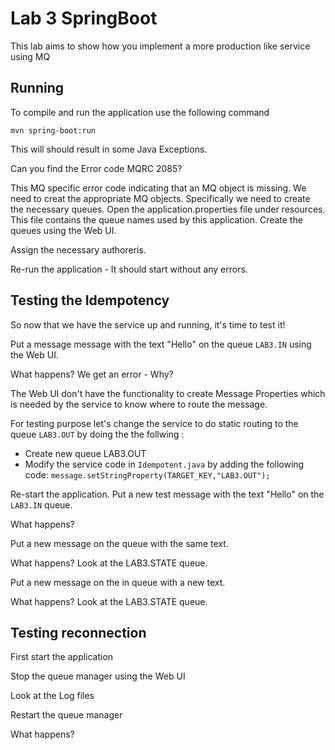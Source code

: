 # Lab 3 SpringBoot

This lab aims to show how you implement a more production like service using MQ

## Running 
To compile and run the application use the following command

``mvn spring-boot:run``

This will should result in some Java Exceptions.

Can you find the Error code MQRC 2085? 

This MQ specific error code indicating that an MQ object is missing.  We need to creat the appropriate MQ objects.
Specifically we need to create the necessary queues.
Open the application.properties file under resources. This file contains the queue names used by this application.
Create the queues using the Web UI.

Assign the necessary authoreris.

Re-run the application - It should start without any errors.

##

## Testing the Idempotency

So now that we have the service up and running, it's time to test it! 

Put a message message with the text "Hello" on the queue `LAB3.IN` using the Web UI. 

What happens? We get an error - Why?

The Web UI don't have the functionality to create Message Properties which is needed by the service to know 
where to route the message. 

For testing purpose let's change the service to do static routing to the queue `LAB3.OUT` by doing the the follwing :

 - Create new queue LAB3.OUT 
 - Modify the service code in `Idempotent.java` by adding the following code:
    `message.setStringProperty(TARGET_KEY,"LAB3.OUT");`
    
    
Re-start the application. Put a new test message with the text "Hello" on the `LAB3.IN` queue.

What happens?

Put a new message on the queue with the same text.

What happens? Look at the LAB3.STATE queue.

Put a new message on the in queue with a new text.

What happens? Look at the LAB3.STATE queue.





## Testing reconnection 

First start the application

Stop the queue manager using the Web UI

Look at the Log files 

Restart the queue manager 

What happens? 
